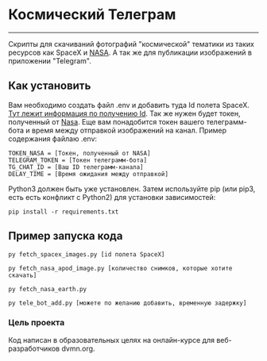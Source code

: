 # Космический Телеграм

--------
Скрипты для скачиваний фотографий "космической" тематики из таких ресурсов как SpaceX и [NASA](https://api.nasa.gov/). 
А так же для публикации изображений в приложении "Telegram".

## Как установить
Вам необходимо создать файл .env и добавить туда Id полета SpaceX.
[Тут лежит информация по получению Id](https://documenter.getpostman.com/view/2025350/RWaEzAiG#bc65ba60-decf-4289-bb04-4ca9df01b9c1). 
Так же нужен будет токен, полученный от [Nasa](https://api.nasa.gov/). 
Еще вам понадобится токен вашего телеграмм-бота и время между 
отправкой изображений на канал. Пример содержания файлаю .env:
```
TOKEN_NASA = [Токен, полученный от NASA]
TELEGRAM_TOKEN = [Токен телеграмм-бота]
TG_CHAT_ID = [Ваш ID телеграмм-канала]
DELAY_TIME = [Время ожидания между отправкой]

```



Python3 должен быть уже установлен. Затем используйте pip (или pip3, есть есть конфликт с Python2) для установки зависимостей:

```pip install -r requirements.txt```

## Пример запуска кода

```` 
py fetch_spacex_images.py [id полета SpaceX]

py fetch_nasa_apod_image.py [количество снимков, которые хотите скачать]

py fetch_nasa_earth.py

py tele_bot_add.py [можете по желанию добавить, временную задержку]
````

### Цель проекта
Код написан в образовательных целях на онлайн-курсе для веб-разработчиков dvmn.org.